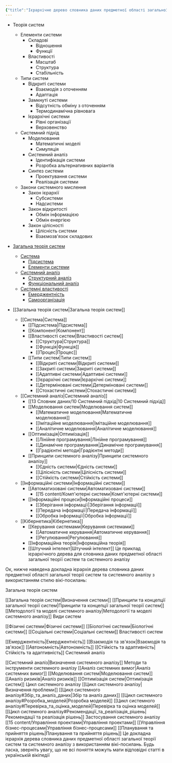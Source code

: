 ```yaml
---
{"title":"Iєрархічнe деревo словника даних предметної області загальної теорії систем та системного аналізу","dg-publish":true,"permalink":"/13-slovnik-danih/12-iyerarhichne-derev-slovnika-danih-predmetnoyi-oblasti-zagalnoyi-teoriyi-sistem-ta-sistemnogo-analizu/","dgPassFrontmatter":true,"noteIcon":""}
---
```



- Теорія систем
  - Елементи системи
    - Складові
      - Відношення
      - Функції
    - Властивості
      - Масштаб
      - Структура
      - Стабільність
  - Типи систем
    - Відкриті системи
      - Взаємодія з оточенням
      - Адаптація
    - Замкнуті системи
      - Відсутність обміну з оточенням
      - Термодинамічна рівновага
    - Ієрархічні системи
      - Рівні організації
      - Верховенство
  - Системний підхід
    - Моделювання
      - Математичні моделі
      - Симуляція
    - Системний аналіз
      - Ідентифікація системи
      - Розробка альтернативних варіантів
    - Синтез системи
      - Проектування системи
      - Реалізація системи
  - Закони системного мислення
    - Закон ієрархії
      - Субсистеми
      - Надсистеми
    - Закон відкритості
      - Обмін інформацією
      - Обмін енергією
    - Закон цілісності
      - Цілісність системи
      - Взаємозв'язок складових

- [Загальна теорія систем](https://uk.wikipedia.org/wiki/%D0%97%D0%B0%D0%B3%D0%B0%D0%BB%D1%8C%D0%BD%D0%B0_%D1%82%D0%B5%D0%BE%D1%80%D1%96%D1%8F_%D1%81%D0%B8%D1%81%D1%82%D0%B5%D0%BC)
  - [Система](https://uk.wikipedia.org/wiki/%D0%A1%D0%B8%D1%81%D1%82%D0%B5%D0%BC%D0%B0)
    - [Підсистема](https://uk.wikipedia.org/wiki/%D0%9F%D1%96%D0%B4%D1%81%D0%B8%D1%81%D1%82%D0%B5%D0%BC%D0%B0)
    - [Елементи системи](https://uk.wikipedia.org/wiki/%D0%95%D0%BB%D0%B5%D0%BC%D0%B5%D0%BD%D1%82_%D1%81%D0%B8%D1%81%D1%82%D0%B5%D0%BC%D0%B8)
  - [Системний аналіз](https://uk.wikipedia.org/wiki/%D0%A1%D0%B8%D1%81%D1%82%D0%B5%D0%BC%D0%BD%D0%B8%D0%B9_%D0%B0%D0%BD%D0%B0%D0%BB%D1%96%D0%B7)
    - [Структурний аналіз](https://uk.wikipedia.org/wiki/%D0%A1%D1%82%D1%80%D1%83%D0%BA%D1%82%D1%83%D1%80%D0%BD%D0%B8%D0%B9_%D0%B0%D0%BD%D0%B0%D0%BB%D1%96%D0%B7)
    - [Функціональний аналіз](https://uk.wikipedia.org/wiki/%D0%A4%D1%83%D0%BD%D0%BA%D1%86%D1%96%D0%BE%D0%BD%D0%B0%D0%BB%D1%8C%D0%BD%D0%B8%D0%B9_%D0%B0%D0%BD%D0%B0%D0%BB%D1%96%D0%B7)
  - [Системні властивості](https://uk.wikipedia.org/wiki/%D0%A1%D0%B8%D1%81%D1%82%D0%B5%D0%BC%D0%BD%D1%96_%D0%B2%D0%BB%D0%B0%D1%81%D1%82%D0%B8%D0%B2%D0%BE%D1%81%D1%82%D1%96)
    - [Емерджентність](https://uk.wikipedia.org/wiki/%D0%95%D0%BC%D0%B5%D1%80%D0%B4%D0%B6%D0%B5%D0%BD%D1%82%D0%BD%D1%96%D1%81%D1%82%D1%8C)
    - [Самоорганізація](https://uk.wikipedia.org/wiki/%D0%A1%D0%B0%D0%BC%D0%BE%D0%BE%D1%80%D0%B3%D0%B0%D0%BD%D1%96%D0%B7%D0%B0%D1%86%D1%96%D1%8F)

- [[Загальна теорія систем\|Загальна теорія систем]]
  - [[Система\|Система]]
    - [[Підсистема\|Підсистема]]
    - [[Компонент\|Компонент]]
    - [[Властивості систем\|Властивості систем]]
      - [[Структура\|Структура]]
      - [[Функція\|Функція]]
      - [[Процес\|Процес]]
    - [[Типи систем\|Типи систем]]
      - [[Відкриті системи\|Відкриті системи]]
      - [[Закриті системи\|Закриті системи]]
      - [[Адаптивні системи\|Адаптивні системи]]
      - [[Ієрархічні системи\|Ієрархічні системи]]
      - [[Детерміновані системи\|Детерміновані системи]]
      - [[Стохастичні системи\|Стохастичні системи]]
  - [[Системний аналіз\|Системний аналіз]]
    - [[13 Словник даних/10 Системний підхід\|10 Системний підхід]]
    - [[Моделювання систем\|Моделювання систем]]
      - [[Математичне моделювання\|Математичне моделювання]]
      - [[Імітаційне моделювання\|Імітаційне моделювання]]
      - [[Аналітичне моделювання\|Аналітичне моделювання]]
    - [[Оптимізація\|Оптимізація]]
      - [[Лінійне програмування\|Лінійне програмування]]
      - [[Динамічне програмування\|Динамічне програмування]]
      - [[Градієнтні методи\|Градієнтні методи]]
    - [[Принципи системного аналізу\|Принципи системного аналізу]]
      - [[Єдність системи\|Єдність системи]]
      - [[Цілісність системи\|Цілісність системи]]
      - [[Стійкість системи\|Стійкість системи]]
  - [[Інформаційні системи\|Інформаційні системи]]
    - [[Автоматизовані системи\|Автоматизовані системи]]
      - [[15 content/Комп'ютерні системи\|Комп'ютерні системи]]
    - [[Інформаційні процеси\|Інформаційні процеси]]
      - [[Зберігання інформації\|Зберігання інформації]]
      - [[Передача інформації\|Передача інформації]]
      - [[Обробка інформації\|Обробка інформації]]
  - [[Кібернетика\|Кібернетика]]
    - [[Керування системами\|Керування системами]]
      - [[Автоматичне керування\|Автоматичне керування]]
      - [[Регулювання\|Регулювання]]
    - [[Інформаційна теорія\|Інформаційна теорія]]
    - [[Штучний інтелект\|Штучний інтелект]]
Це приклад ієрархічного дерева для словника даних предметної області загальної теорії систем та системного аналізу

Ок, нижче наведена докладна ієрархія дерева словника даних предметної області загальної теорії систем та системного аналізу з використанням стилю вікі-посилань:

Загальна теорія систем

[[Загальна теорія систем\|Визначення системи]]
[[Принципи та концепції загальної теорії систем\|Принципи та концепції загальної теорії систем]]
[[Методології та моделі системного аналізу\|Методології та моделі системного аналізу]]
Види систем

[[Фізичні системи\|Фізичні системи]]
[[Біологічні системи\|Біологічні системи]]
[[Соціальні системи\|Соціальні системи]]
Властивості систем

[[Емерджентність\|Емерджентність]]
[[Взаємодія та зв'язок\|Взаємодія та зв'язок]]
[[Автономність\|Автономність]]
[[Стійкість та адаптивність\|Стійкість та адаптивність]]
Системний аналіз

[[Системний аналіз\|Визначення системного аналізу]]
Методи та інструменти системного аналізу
[[Аналіз системних вимог\|Аналіз системних вимог]]
[[Моделювання систем\|Моделювання систем]]
[[Аналіз ризиків\|Аналіз ризиків]]
[[Оптимізація систем\|Оптимізація систем]]
Цикл системного аналізу
[[Цикл системного аналізу\|Визначення проблеми]]
[[Цикл системного аналізу#Збір_та_аналіз_даних\|Збір та аналіз даних]]
[[Цикл системного аналізу#Розробка_моделей\|Розробка моделей]]
[[Цикл системного аналізу#Перевірка_та_оцінка_моделей\|Перевірка та оцінка моделей]]
[[Цикл системного аналізу#Рекомендації_та_реалізація_рішень\|Рекомендації та реалізація рішень]]
Застосування системного аналізу
[[15 content/Управління проектами\|Управління проектами]]
[[Управління бізнес-процесами\|Управління бізнес-процесами]]
[[Планування та прийняття рішень\|Планування та прийняття рішень]]
Це докладна ієрархія дерева словника даних предметної області загальної теорії систем та системного аналізу з використанням вікі-посилань. Будь ласка, зверніть увагу, що не всі поняття можуть мати відповідні статті в українській вікіпедії
